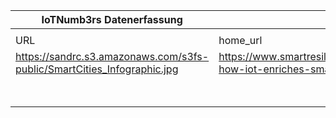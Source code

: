 |IoTNumb3rs Datenerfassung|||||||||||
| ---- | ---- | ---- | ---- | ---- | ---- | ---- | ---- | ---- | ---- | ---- |
||||||||||||
|URL|home_url|filename|device_class|device_count|market_class|market_volume|prognosis_year|publication_year|authorship_class|Dropbox folder|
|https://sandrc.s3.amazonaws.com/s3fs-public/SmartCities_Infographic.jpg|https://www.smartresilient.com/infographic-how-iot-enriches-smart-city-ecosystem|file9_file8_SIM-For-Things.jpg|smart city|3300000000|||2018|2017|journalist|marielledemuth/20181118-1200|
||||||industry size|400000000000/year|2020|2017|journalist|marielledemuth/20181118-1200|
